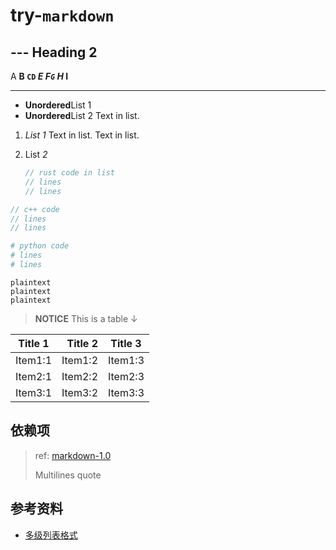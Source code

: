 ﻿# try-`markdown`

## --- Heading 2

A **B `CD` *E **F`G`** H* I**

---

- **Unordered**List 1
- **Unordered**List 2
  Text in list.

1. *List 1*
   Text in list.
   Text in list.
2. List *2*

   ```rust
   // rust code in list
   // lines
   // lines
   ```

```c++
// c++ code
// lines
// lines
```

```python
# python code
# lines
# lines
```

``` plaintext
plaintext
plaintext
plaintext
```

> **NOTICE** This is a table ↓

 Title 1 | Title 2 | Title 3
---------|--------:|:-------:
 Item1:1 | Item1:2 | Item1:3
 Item2:1 | Item2:2 | Item2:3
 Item3:1 | Item3:2 | Item3:3

## 依赖项

> ref: [markdown-1.0](https://crates.io/crates/markdown/1.0.0-alpha.20)
>
> Multilines quote

## 参考资料

- [多级列表格式](https://learn.microsoft.com/zh-cn/dotnet/api/documentformat.openxml.wordprocessing.numberformatvalues)
